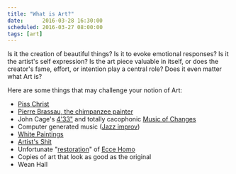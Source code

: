 ```yaml
---
title: "What is Art?"
date:      2016-03-28 16:30:00
scheduled: 2016-03-27 08:00:00
tags: [art]
---
```

Is it the creation of beautiful things? Is it to evoke emotional responses? Is it the artist's self expression? Is the art piece valuable in itself, or does the creator's fame, effort, or intention play a central role? Does it even matter what Art is?

Here are some things that may challenge your notion of Art:


- [Piss Christ](https://en.wikipedia.org/wiki/Piss_Christ)
- [Pierre Brassau, the chimpanzee painter](https://en.wikipedia.org/wiki/Pierre_Brassau)
- John Cage's [4'33"](https://en.wikipedia.org/wiki/4%E2%80%B233%E2%80%B3) and totally cacophonic [Music of Changes](https://en.wikipedia.org/wiki/Music_of_Changes)
- Computer generated music ([Jazz improv](https://www.youtube.com/watch?v=Cbb08ifTzUk))
- [White Paintings](https://www.sfmoma.org/artwork/98.308.A-C)
- [Artist's Shit](http://www.tate.org.uk/art/artworks/manzoni-artists-shit-t07667)
- Unfortunate "[restoration](https://news.artnet.com/art-world/botched-restoration-of-jesus-fresco-miraculously-saves-spanish-town-197057)" of [Ecce Homo](https://en.wikipedia.org/wiki/Ecce_Homo_(El%C3%ADas_Garc%C3%ADa_Mart%C3%ADnez))
- Copies of art that look as good as the original
- Wean Hall

